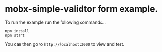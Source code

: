 # mobx-simple-validtor form example.

To run the example run the following commands...
```
npm install
npm start
```

You can then go to `http://localhost:3000` to view and test.

